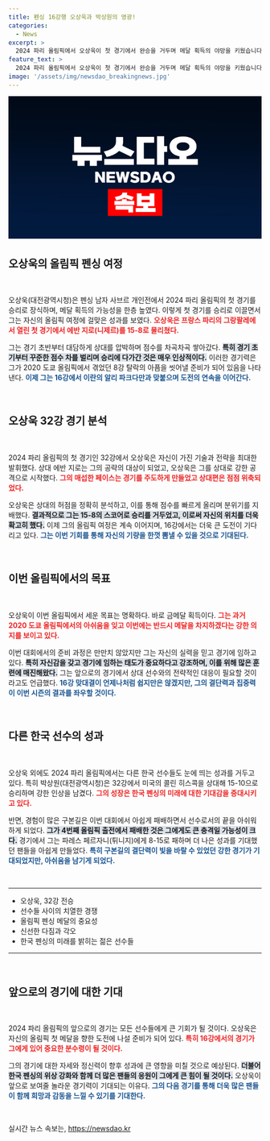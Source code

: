 ```yaml
---
title: 펜싱 16강행 오상욱과 박상원의 영광!
categories:
  - News
excerpt: >
  2024 파리 올림픽에서 오상욱이 첫 경기에서 완승을 거두며 메달 획득의 야망을 키웠습니다. 16강 진출에 성공한 그는 이란의 강호와 맞붙어 새로운 역사를 쓸 수 있을지 기대됩니다!
feature_text: >
  2024 파리 올림픽에서 오상욱이 첫 경기에서 완승을 거두며 메달 획득의 야망을 키웠습니다. 16강 진출에 성공한 그는 이란의 강호와 맞붙어 새로운 역사를 쓸 수 있을지 기대됩니다!
image: '/assets/img/newsdao_breakingnews.jpg'
---
```


<p><img src="/assets/img/newsdao_breakingnews.jpg" alt="ranknews 속보" /></p>

<h2 data-ke-size="size26">오상욱의 올림픽 펜싱 여정</h2>

<p data-ke-size="size16">&nbsp;</p>

<p>오상욱(대전광역시청)은 펜싱 남자 사브르 개인전에서 2024 파리 올림픽의 첫 경기를 승리로 장식하며, 메달 획득의 가능성을 한층 높였다. 이렇게 첫 경기를 승리로 이끌면서 그는 자신의 올림픽 여정에 걸맞은 성과를 보였다. <b><span style="color: #ee2323;">오상욱은 프랑스 파리의 그랑팔레에서 열린 첫 경기에서 에반 지로(니제르)를 15-8로 물리쳤다.</span></b> </p>

<p>그는 경기 초반부터 대담하게 상대를 압박하며 점수를 차곡차곡 쌓아갔다. <b><span style="background-color: #21538527;">특히 경기 초기부터 꾸준한 점수 차를 벌리며 승리에 다가간 것은 매우 인상적이다.</span></b> 이러한 경기력은 그가 2020 도쿄 올림픽에서 겪었던 8강 탈락의 아픔을 씻어낼 준비가 되어 있음을 나타낸다. <b><span style="color: #1a5490;">이제 그는 16강에서 이란의 알리 파크다만과 맞붙으며 도전의 연속을 이어간다.</span></b> </p>

<p data-ke-size="size16">&nbsp;</p>

<h2 data-ke-size="size26">오상욱 32강 경기 분석</h2>

<p data-ke-size="size16">&nbsp;</p>

<p>2024 파리 올림픽의 첫 경기인 32강에서 오상욱은 자신이 가진 기술과 전략을 최대한 발휘했다. 상대 에반 지로는 그의 공략의 대상이 되었고, 오상욱은 그를 상대로 강한 공격으로 시작했다. <b><span style="color: #ee2323;">그의 매섭한 페이스는 경기를 주도하게 만들었고 상대편은 점점 위축되었다.</span></b> </p>

<p>오상욱은 상대의 허점을 정확히 분석하고, 이를 통해 점수를 빠르게 올리며 분위기를 지배했다. <b><span style="background-color: #21538527;">결과적으로 그는 15-8의 스코어로 승리를 거두었고, 이로써 자신의 위치를 더욱 확고히 했다.</span></b> 이제 그의 올림픽 여정은 계속 이어지며, 16강에서는 더욱 큰 도전이 기다리고 있다. <b><span style="color: #1a5490;">그는 이번 기회를 통해 자신의 기량을 한껏 뽐낼 수 있을 것으로 기대된다.</span></b> </p>

<p data-ke-size="size16">&nbsp;</p>

<h2 data-ke-size="size26">이번 올림픽에서의 목표</h2>

<p data-ke-size="size16">&nbsp;</p>

<p>오상욱이 이번 올림픽에서 세운 목표는 명확하다. 바로 금메달 획득이다. <b><span style="color: #ee2323;">그는 과거 2020 도쿄 올림픽에서의 아쉬움을 잊고 이번에는 반드시 메달을 차지하겠다는 강한 의지를 보이고 있다.</span></b> </p>

<p>이번 대회에서의 준비 과정은 만만치 않았지만 그는 자신의 실력을 믿고 경기에 임하고 있다. <b><span style="background-color: #21538527;">특히 자신감을 갖고 경기에 임하는 태도가 중요하다고 강조하며, 이를 위해 많은 훈련에 매진해왔다.</span></b> 그는 앞으로의 경기에서 상대 선수와의 전략적인 대응이 필요할 것이라고도 언급했다. <b><span style="color: #1a5490;">16강 맞대결이 언제나처럼 쉽지만은 않겠지만, 그의 결단력과 집중력이 이번 시즌의 결과를 좌우할 것이다.</span></b> </p>

<p data-ke-size="size16">&nbsp;</p>

<h2 data-ke-size="size26">다른 한국 선수의 성과</h2>

<p data-ke-size="size16">&nbsp;</p>

<p>오상욱 외에도 2024 파리 올림픽에서는 다른 한국 선수들도 눈에 띄는 성과를 거두고 있다. 특히 박상원(대전광역시청)은 32강에서 미국의 콜린 히스콕을 상대해 15-10으로 승리하며 강한 인상을 남겼다. <b><span style="color: #ee2323;">그의 성장은 한국 펜싱의 미래에 대한 기대감을 증대시키고 있다.</span></b> </p>

<p>반면, 경험이 많은 구본길은 이번 대회에서 아쉽게 패배하면서 선수로서의 끝을 아쉬워하게 되었다. <b><span style="background-color: #21538527;">그가 4번째 올림픽 출전에서 패배한 것은 그에게도 큰 충격일 가능성이 크다.</span></b> 경기에서 그는 파레스 페르자니(튀니지)에게 8-15로 패하며 더 나은 성과를 기대했던 팬들을 아쉽게 만들었다. <b><span style="color: #1a5490;">특히 구본길의 결단력이 빛을 바랄 수 있었던 강한 경기가 기대되었지만, 아쉬움을 남기게 되었다.</span></b></p>

<p data-ke-size="size16">&nbsp;</p>

<hr>

<ul>
    <li>오상욱, 32강 전승</li>
    <li>선수들 사이의 치열한 경쟁</li>
    <li>올림픽 펜싱 메달의 중요성</li>
    <li>신선한 다짐과 각오</li>
    <li>한국 펜싱의 미래를 밝히는 젊은 선수들</li>
</ul>

<hr>

<p data-ke-size="size16">&nbsp;</p>

<h2 data-ke-size="size26">앞으로의 경기에 대한 기대</h2>

<p data-ke-size="size16">&nbsp;</p>

<p>2024 파리 올림픽의 앞으로의 경기는 모든 선수들에게 큰 기회가 될 것이다. 오상욱은 자신의 올림픽 첫 메달을 향한 도전에 나설 준비가 되어 있다. <b><span style="color: #ee2323;">특히 16강에서의 경기가 그에게 있어 중요한 분수령이 될 것이다.</span></b> </p>

<p>그의 경기에 대한 자세와 정신력이 향후 성과에 큰 영향을 미칠 것으로 예상된다. <b><span style="background-color: #21538527;">더불어 한국 펜싱의 위상 강화와 함께 더 많은 팬들의 응원이 그에게 큰 힘이 될 것이다.</span></b> 오상욱이 앞으로 보여줄 놀라운 경기력이 기대되는 이유다. <b><span style="color: #1a5490;">그의 다음 경기를 통해 더욱 많은 팬들이 함께 희망과 감동을 느낄 수 있기를 기대한다.</span></b> </p>

<p data-ke-size="size16">&nbsp;</p>
실시간 뉴스 속보는, <a href="https://newsdao.kr" rel="dofollow">https://newsdao.kr</a>


